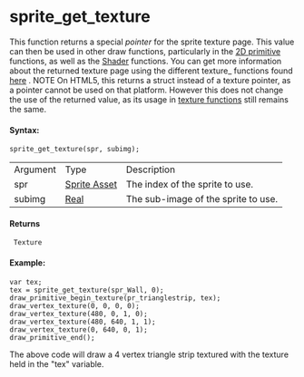 # sprite_get_texture

This function returns a special *pointer* for the sprite texture page.
This value can then be used in other draw functions, particularly in the
[2D
primitive](../../../Drawing/Primitives/Primitives_And_Vertex_Formats)
functions, as well as the [Shader](../../Shaders/Shaders) functions.
You can get more information about the returned texture page using the
different texture\_ functions found
[here](../../../Drawing/Textures/Textures) . NOTE On HTML5, this
returns a struct instead of a texture pointer, as a pointer cannot be
used on that platform. However this does not change the use of the
returned value, as its usage in [texture
functions](../../../Drawing/Textures/Textures) still remains the
same.

#### Syntax:

``` gml
sprite_get_texture(spr, subimg);
```

|          |                                                                            |                                     |
|----------|----------------------------------------------------------------------------|-------------------------------------|
| Argument | Type                                                                       | Description                         |
| spr      |  [Sprite Asset](../../../../../../The_Asset_Editors/Sprites)           | The index of the sprite to use.     |
| subimg   |  [Real](../../../../../../GameMaker_Language/GML_Overview/Data_Types)  | The sub-image of the sprite to use. |

#### Returns

``` gml
 Texture
```

#### Example:

``` gml
var tex;
tex = sprite_get_texture(spr_Wall, 0);
draw_primitive_begin_texture(pr_trianglestrip, tex);
draw_vertex_texture(0, 0, 0, 0);
draw_vertex_texture(480, 0, 1, 0);
draw_vertex_texture(480, 640, 1, 1);
draw_vertex_texture(0, 640, 0, 1);
draw_primitive_end();
```

The above code will draw a 4 vertex triangle strip textured with the
texture held in the "tex" variable.
